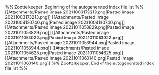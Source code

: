 %% Zoottelkeeper: Beginning of the autogenerated index file list  %%
 [[Attachments/Pasted image 20231003173213.png|Pasted image 20231003173213.png]]
 [[Attachments/Pasted image 20231004180740.png|Pasted image 20231004180740.png]]
 [[Attachments/Pasted image 20231011053829.png|Pasted image 20231011053829.png]]
 [[Attachments/Pasted image 20231011053922.png|Pasted image 20231011053922.png]]
 [[Attachments/Pasted image 20231011053944.png|Pasted image 20231011053944.png]]
 [[Attachments/Pasted image 20231011054625.png|Pasted image 20231011054625.png]]
 [[Attachments/Pasted image 20231011060140.png|Pasted image 20231011060140.png]]
%% Zoottelkeeper: End of the autogenerated index file list  %%
